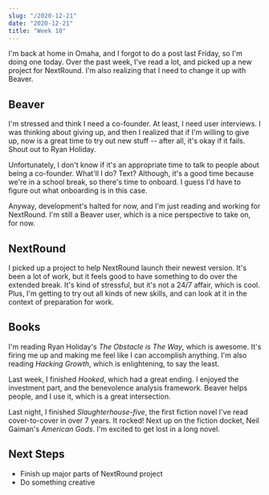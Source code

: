 ```yaml
---
slug: "/2020-12-21"
date: "2020-12-21"
title: "Week 10"
---
```

I'm back at home in Omaha, and I forgot to do a post last Friday, so I'm doing one today. Over the past week, I've read a lot, and picked up a new project for NextRound. I'm also realizing that I need to change it up with Beaver.

## Beaver
I'm stressed and think I need a co-founder. At least, I need user interviews. I was thinking about giving up, and then I realized that if I'm willing to give up, now is a great time to try out new stuff -- after all, it's okay if it fails. Shout out to Ryan Holiday.

Unfortunately, I don't know if it's an appropriate time to talk to people about being a co-founder. What'll I do? Text? Although, it's a good time because we're in a school break, so there's time to onboard. I guess I'd have to figure out what onboarding is in this case.

Anyway, development's halted for now, and I'm just reading and working for NextRound. I'm still a Beaver user, which is a nice perspective to take on, for now.

## NextRound
I picked up a project to help NextRound launch their newest version. It's been a lot of work, but it feels good to have something to do over the extended break. It's kind of stressful, but it's not a 24/7 affair, which is cool. Plus, I'm getting to try out all kinds of new skills, and can look at it in the context of preparation for work.

## Books
I'm reading Ryan Holiday's *The Obstacle is The Way*, which is awesome. It's firing me up and making me feel like I can accomplish anything. I'm also reading *Hacking Growth*, which is enlightening, to say the least.

Last week, I finished *Hooked*, which had a great ending. I enjoyed the investment part, and the benevolence analysis framework. Beaver helps people, and I use it, which is a great intersection.

Last night, I finished *Slaughterhouse-five*, the first fiction novel I've read cover-to-cover in over 7 years. It rocked! Next up on the fiction docket, Neil Gaiman's *American Gods*. I'm excited to get lost in a long novel.

## Next Steps
- Finish up major parts of NextRound project
- Do something creative